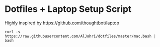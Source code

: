 # Dotfiles + Laptop Setup Script

Highly inspired by https://github.com/thoughtbot/laptop

```
curl -s https://raw.githubusercontent.com/AlJohri/dotfiles/master/mac.bash | bash
```